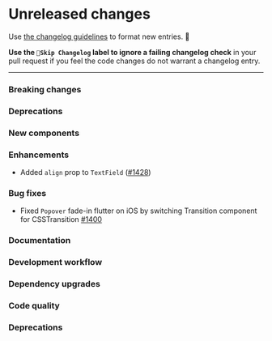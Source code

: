 # Unreleased changes

Use [the changelog guidelines](https://git.io/polaris-changelog-guidelines) to format new entries. 💜

**Use the `🤖Skip Changelog` label to ignore a failing changelog check** in your pull request if you feel the code changes do not warrant a changelog entry.

---

### Breaking changes

### Deprecations

### New components

### Enhancements

- Added `align` prop to `TextField` ([#1428](https://github.com/Shopify/polaris-react/pull/1428))

### Bug fixes

- Fixed `Popover` fade-in flutter on iOS by switching Transition component for CSSTransition [#1400](https://github.com/Shopify/polaris-react/pull/1400)

### Documentation

### Development workflow

### Dependency upgrades

### Code quality

### Deprecations
